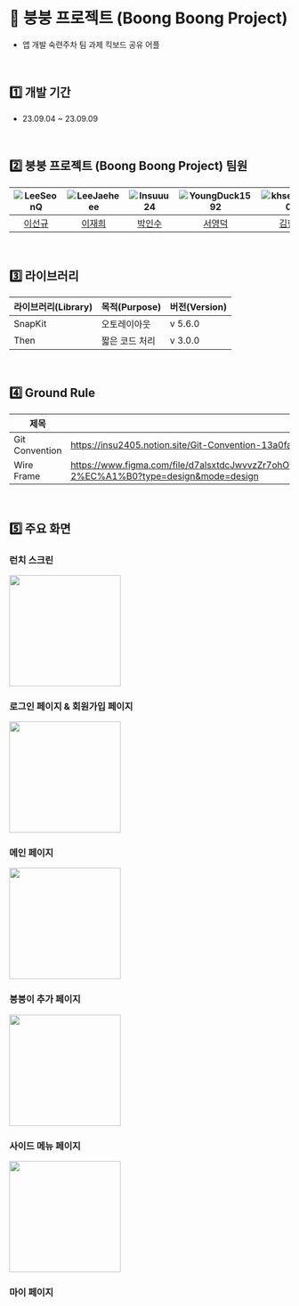 # 🛴 붕붕 프로젝트 (Boong Boong Project)
- 앱 개발 숙련주차 팀 과제 킥보드 공유 어플

<br>

## 1️⃣ 개발 기간
- 23.09.04 ~ 23.09.09

<br>

## 2️⃣ 붕붕 프로젝트 (Boong Boong Project) 팀원

|![LeeSeonQ](https://avatars.githubusercontent.com/u/139327412?v=4&h=150&w=150)|![LeeJaeheee](https://avatars.githubusercontent.com/u/74818845?v=4&h=150&w=150)|![Insuuu24](https://avatars.githubusercontent.com/u/117909631?v=4&h=150&w=150)|![YoungDuck1592](https://avatars.githubusercontent.com/u/139099626?v=4&h=150&w=150)|![khseung1009](https://avatars.githubusercontent.com/u/66011369?v=4&h=150&w=150)|
|:---:|:---:|:---:|:---:|:---:|
|[이선규](https://github.com/LeeSeonQ)|[이재희](https://github.com/LeeJaeheee)|[박인수](https://github.com/Insuuu24)|[서영덕](https://github.com/YoungDuck1592)|[김현승](https://github.com/khseung1009)|

<br>

## 3️⃣ 라이브러리

| 라이브러리(Library) | 목적(Purpose) | 버전(Version) |
| --------| ------------ | ------- |
| SnapKit | 오토레이아웃     | v 5.6.0 |
| Then    | 짧은 코드 처리   | v 3.0.0 |

<br>

## 4️⃣  Ground Rule

| 제목 | URL |
| --- | --- |
| Git Convention |https://insu2405.notion.site/Git-Convention-13a0faa747454f7788845e8cae85be0c?pvs=4|
|Wire Frame|https://www.figma.com/file/d7alsxtdcJwvvzZr7ohOTj/%EB%82%B4%EC%9D%BC%EB%B0%B0%EC%9B%80%EC%BA%A0%ED%94%84-2%EC%A1%B0?type=design&mode=design|

<br>

## 5️⃣ 주요 화면

### 런치 스크린
<img src="https://github.com/Insuuu24/BoongBoong-Project/assets/117909631/1dfa6053-189f-4ea5-b2a8-d58751a918ee" width="200"/>

### 로그인 페이지 & 회원가입 페이지
<img src="https://github.com/Insuuu24/BoongBoong-Project/assets/117909631/c7701902-699d-47a1-b1cb-8cd59daa37fb" width="200"/>

### 메인 페이지
<img src="https://github.com/Insuuu24/BoongBoong-Project/assets/117909631/d83ace2f-8e48-40f3-8677-3ca53abfdc75" width="200"/>






### 붕붕이 추가 페이지
<img src="https://github.com/Insuuu24/BoongBoong-Project/assets/117909631/77863550-1546-4fea-a276-11551ec6aa63" width="200"/>

### 사이드 메뉴 페이지
<img src="https://github.com/Insuuu24/BoongBoong-Project/assets/117909631/9f7bb305-c8e3-4369-9e14-9bf1d3a41d21" width="200"/>





### 마이 페이지



